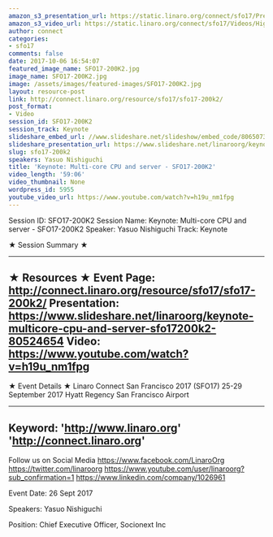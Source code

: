 ```yaml
---
amazon_s3_presentation_url: https://static.linaro.org/connect/sfo17/Presentations/SFO17-200K2.pdf
amazon_s3_video_url: https://static.linaro.org/connect/sfo17/Videos/High%20Performance%20Computing-%20Where%20is%20it%20going%253F%20SFO17-200K1%20%2526%20Multi-core%20CPU%20and%20server%20SFO17-200K2.mp4
author: connect
categories:
- sfo17
comments: false
date: 2017-10-06 16:54:07
featured_image_name: SFO17-200K2.jpg
image_name: SFO17-200K2.jpg
image: /assets/images/featured-images/SFO17-200K2.jpg
layout: resource-post
link: http://connect.linaro.org/resource/sfo17/sfo17-200k2/
post_format:
- Video
session_id: SFO17-200K2
session_track: Keynote
slideshare_embed_url: //www.slideshare.net/slideshow/embed_code/80650731
slideshare_presentation_url: https://www.slideshare.net/linaroorg/keynote-multicore-cpu-and-server-sfo17200k2-v2
slug: sfo17-200k2
speakers: Yasuo Nishiguchi
title: 'Keynote: Multi-core CPU and server - SFO17-200K2'
video_length: '59:06'
video_thumbnail: None
wordpress_id: 5955
youtube_video_url: https://www.youtube.com/watch?v=h19u_nm1fpg
---
```


Session ID: SFO17-200K2
Session Name: Keynote: Multi-core CPU and server - SFO17-200K2
Speaker: Yasuo Nishiguchi
Track: Keynote

★ Session Summary ★

---------------------------------------------------
★ Resources ★
Event Page: http://connect.linaro.org/resource/sfo17/sfo17-200k2/
Presentation: https://www.slideshare.net/linaroorg/keynote-multicore-cpu-and-server-sfo17200k2-80524654
Video: https://www.youtube.com/watch?v=h19u_nm1fpg
---------------------------------------------------

★ Event Details ★
Linaro Connect San Francisco 2017 (SFO17)
25-29 September 2017
Hyatt Regency San Francisco Airport

---------------------------------------------------
Keyword:
'http://www.linaro.org'
'http://connect.linaro.org'
---------------------------------------------------
Follow us on Social Media
https://www.facebook.com/LinaroOrg
https://twitter.com/linaroorg
https://www.youtube.com/user/linaroorg?sub_confirmation=1
https://www.linkedin.com/company/1026961

Event Date: 26 Sept 2017

Speakers: Yasuo Nishiguchi

Position: Chief Executive Officer, Socionext Inc
